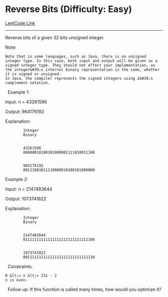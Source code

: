 # Reverse Bits (Difficulty: Easy)

[LeetCode Link](https://leetcode.com/problems/reverse-bits/)

---

Reverse bits of a given 32 bits unsigned integer.

Note:


	Note that in some languages, such as Java, there is no unsigned integer type. In this case, both input and output will be given as a signed integer type. They should not affect your implementation, as the integer&#39;s internal binary representation is the same, whether it is signed or unsigned.
	In Java, the compiler represents the signed integers using 2&#39;s complement notation.


&nbsp;
Example 1:


Input: n = 43261596

Output: 964176192

Explanation:


	
		
			Integer
			Binary
		
		
			43261596
			00000010100101000001111010011100
		
		
			964176192
			00111001011110000010100101000000
		
	



Example 2:


Input: n = 2147483644

Output: 1073741822

Explanation:


	
		
			Integer
			Binary
		
		
			2147483644
			01111111111111111111111111111100
		
		
			1073741822
			00111111111111111111111111111110
		
	



&nbsp;
Constraints:


	0 &lt;= n &lt;= 231 - 2
	n is even.


&nbsp;
Follow up: If this function is called many times, how would you optimize it?

